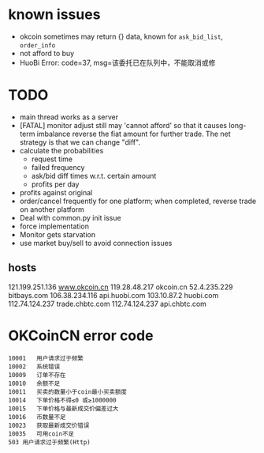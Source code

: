 # known issues
* okcoin sometimes may return {} data, known for `ask_bid_list`, `order_info`
* not afford to buy
* HuoBi Error: code=37, msg=该委托已在队列中，不能取消或修

# TODO
* main thread works as a server
* [FATAL] monitor adjust still may 'cannot afford' so that it causes long-term imbalance
reverse the fiat amount for further trade. The net strategy is that we can change "diff".
* calculate the probabilities
    - request time
    - failed frequency
    - ask/bid diff times w.r.t. certain amount
    - profits per day
* profits against original
* order/cancel frequently for one platform; when completed, reverse trade on another platform
* Deal with common.py init issue
* force implementation
* Monitor gets starvation
* use market buy/sell to avoid connection issues

## hosts
121.199.251.136 www.okcoin.cn
119.28.48.217   okcoin.cn
52.4.235.229    bitbays.com
106.38.234.116  api.huobi.com
103.10.87.2     huobi.com
112.74.124.237  trade.chbtc.com
112.74.124.237  api.chbtc.com



# OKCoinCN error code
```
10001   用户请求过于频繁
10002   系统错误
10009   订单不存在
10010   余额不足
10011   买卖的数量小于coin最小买卖额度
10014   下单价格不得≤0 或≥1000000
10015   下单价格与最新成交价偏差过大
10016   币数量不足
10023   获取最新成交价错误
10035   可用coin不足
503 用户请求过于频繁(Http)
```